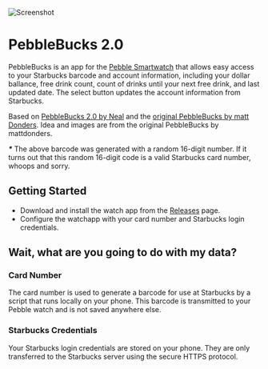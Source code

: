 ![Screenshot](http://pnd.mn/1aY4/image.png)

PebbleBucks 2.0
===============

PebbleBucks is an app for the [Pebble Smartwatch](https://getpebble.com) that allows easy access to your Starbucks barcode and account information, including your dollar ballance, free drink count, count of drinks until your next free drink, and last updated date. The select button updates the account information from Starbucks.

Based on [PebbleBucks 2.0 by Neal](https://github.com/Neal/PebbleBucks) and the [original PebbleBucks by matt Donders](https://github.com/mattdonders/PebbleBucks).
Idea and images are from the original PebbleBucks by mattdonders.

___*___ The above barcode was generated with a random 16-digit number. If it turns out that this random 16-digit code is a valid Starbucks card number, whoops and sorry.

## Getting Started

* Download and install the watch app from the [Releases](https://github.com/a2/PebbleBucks/releases) page.
* Configure the watchapp with your card number and Starbucks login credentials.

## Wait, what are you going to do with my data?

### Card Number

The card number is used to generate a barcode for use at Starbucks by a script that runs locally on your phone. This barcode is transmitted to your Pebble watch and is not saved anywhere else.

### Starbucks Credentials

Your Starbucks login credentials are stored on your phone. They are only transferred to the Starbucks server using the secure HTTPS protocol.
